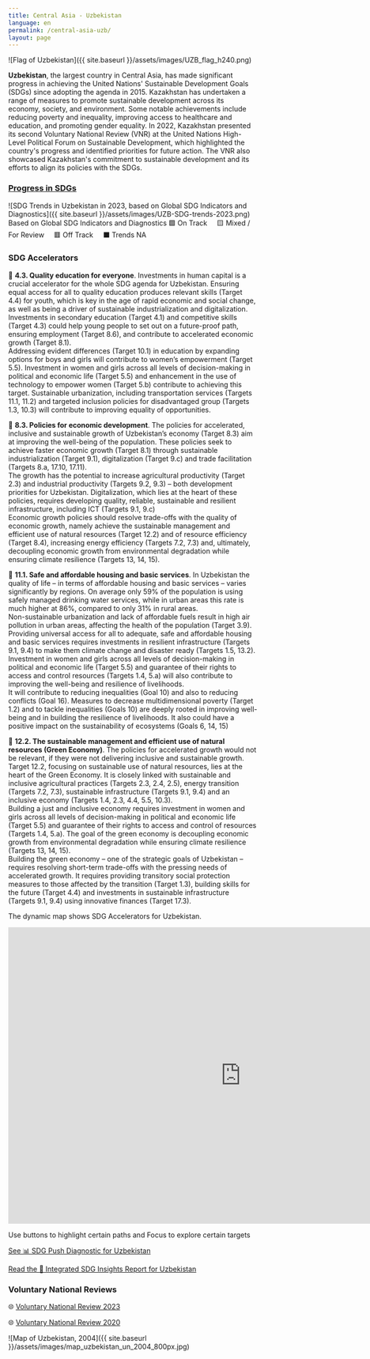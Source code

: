 ```yaml
---
title: Central Asia - Uzbekistan
language: en
permalink: /central-asia-uzb/
layout: page
---
```


![Flag of Uzbekistan]({{ site.baseurl }}/assets/images/UZB_flag_h240.png)

**Uzbekistan**, the largest country in Central Asia, has made significant progress in achieving the United Nations' Sustainable Development Goals (SDGs) since adopting the agenda in 2015. Kazakhstan has undertaken a range of measures to promote sustainable development across its economy, society, and environment. Some notable achievements include reducing poverty and inequality, improving access to healthcare and education, and promoting gender equality. In 2022, Kazakhstan presented its second Voluntary National Review (VNR) at the United Nations High-Level Political Forum on Sustainable Development, which highlighted the country's progress and identified priorities for future action. The VNR also showcased Kazakhstan's commitment to sustainable development and its efforts to align its policies with the SDGs.

### [Progress in SDGs](https://data.undp.org/sdg-push-diagnostic/UZB/sdg-trends)

![SDG Trends in Uzbekistan in 2023, based on Global SDG Indicators and Diagnostics]({{ site.baseurl }}/assets/images/UZB-SDG-trends-2023.png)  
Based on Global SDG Indicators and Diagnostics 🟩 On Track     🟨 Mixed / For Review     🟥 Off Track     ⬛ Trends NA  
  

### SDG Accelerators

🔷 **4.3. Quality education for everyone**. Investments in human capital is a crucial accelerator for the whole SDG agenda for Uzbekistan. Ensuring equal access for all to quality education produces relevant skills (Target 4.4) for youth, which is key in the age of rapid economic and social change, as well as being a driver of sustainable industrialization and digitalization. Investments in secondary education (Target 4.1) and competitive skills (Target 4.3) could help young people to set out on a future-proof path, ensuring employment (Target 8.6), and contribute to accelerated economic growth (Target 8.1).  
Addressing evident differences (Target 10.1) in education by expanding options for boys and girls will contribute to women’s empowerment (Target 5.5). Investment in women and girls across all levels of decision-making in political and economic life (Target 5.5) and enhancement in the use of technology to empower women (Target 5.b) contribute to achieving this target. Sustainable urbanization, including transportation services (Targets 11.1, 11.2) and targeted inclusion policies for disadvantaged group (Targets 1.3, 10.3) will contribute to improving equality of opportunities.  

🔷 **8.3. Policies for economic development**. The policies for accelerated, inclusive and sustainable growth of Uzbekistan’s economy (Target 8.3) aim at improving the well-being of the population. These policies seek to achieve faster economic growth (Target 8.1) through sustainable industrialization (Target 9.1), digitalization (Target 9.c) and trade facilitation (Targets 8.a, 17.10, 17.11).  
The growth has the potential to increase agricultural productivity (Target 2.3) and industrial productivity (Targets 9.2, 9.3) – both development priorities for Uzbekistan. Digitalization, which lies at the heart of these policies, requires developing quality, reliable, sustainable and resilient infrastructure, including ICT (Targets 9.1, 9.c)  
Economic growth policies should resolve trade-offs with the quality of economic growth, namely achieve the sustainable management and efficient use of natural resources (Target 12.2) and of resource efficiency (Target 8.4), increasing energy efficiency (Targets 7.2, 7.3) and, ultimately, decoupling economic growth from environmental degradation while ensuring climate resilience (Targets 13, 14, 15).  

🔷 **11.1. Safe and affordable housing and basic services**. In Uzbekistan the quality of life – in terms of affordable housing and basic services – varies significantly by regions. On average only 59% of the population is using safely managed drinking water services, while in urban areas this rate is much higher at 86%, compared to only 31% in rural areas.  
Non-sustainable urbanization and lack of affordable fuels result in high air pollution in urban areas, affecting the health of the population (Target 3.9). Providing universal access for all to adequate, safe and affordable housing and basic services requires investments in resilient infrastructure (Targets 9.1, 9.4) to make them climate change and disaster ready (Targets 1.5, 13.2). Investment in women and girls across all levels of decision-making in political and economic life (Target 5.5) and guarantee of their rights to access and control resources (Targets 1.4, 5.a) will also contribute to improving the well-being and resilience of livelihoods.  
It will contribute to reducing inequalities (Goal 10) and also to reducing conflicts (Goal 16). Measures to decrease multidimensional poverty (Target 1.2) and to tackle inequalities (Goals 10) are deeply rooted in improving well-being and in building the resilience of livelihoods. It also could have a positive impact on the sustainability of ecosystems (Goals 6, 14, 15)  

🔷 **12.2. The sustainable management and efficient use of natural resources (Green Economy)**. The policies for accelerated growth would not be relevant, if they were not delivering inclusive and sustainable growth. Target 12.2, focusing on sustainable use of natural resources, lies at the heart of the Green Economy. It is closely linked with sustainable and inclusive agricultural practices (Targets 2.3, 2.4, 2.5), energy transition (Targets 7.2, 7.3), sustainable infrastructure (Targets 9.1, 9.4) and an inclusive economy (Targets 1.4, 2.3, 4.4, 5.5, 10.3).  
Building a just and inclusive economy requires investment in women and girls across all levels of decision-making in political and economic life (Target 5.5) and guarantee of their rights to access and control of resources (Targets 1.4, 5.a). The goal of the green economy is decoupling economic growth from environmental degradation while ensuring climate resilience (Targets 13, 14, 15).  
Building the green economy – one of the strategic goals of Uzbekistan – requires resolving short-term trade-offs with the pressing needs of accelerated growth. It requires providing transitory social protection measures to those affected by the transition (Target 1.3), building skills for the future (Target 4.4) and investments in sustainable infrastructure (Targets 9.1, 9.4) using innovative finances (Target 17.3).  
  


The dynamic map shows SDG Accelerators for Uzbekistan. 

<iframe src="https://embed.kumu.io/6a36850a3dba3fa0d5236d4a813feecb" width="940" height="600" frameborder="0"></iframe>

Use buttons to highlight certain paths and Focus to explore certain targets


[See 📊 SDG Push Diagnostic for Uzbekistan](https://sdgdiagnostics.data.undp.org/UZB)  

[Read the 📑 Integrated SDG Insights Report for Uzbekistan](https://sdgigeneralstorage.blob.core.windows.net/sdg-push/InsightReports/UNDP%20-%20SDG%20UZB.pdf)  



### Voluntary National Reviews 

🌐 [Voluntary National Review 2023](https://hlpf.un.org/countries/uzbekistan/voluntary-national-reviews-2023)

🌐 [Voluntary National Review 2020](https://hlpf.un.org/countries/uzbekistan/voluntary-national-review-2020)


![Map of Uzbekistan, 2004]({{ site.baseurl }}/assets/images/map_uzbekistan_un_2004_800px.jpg)
